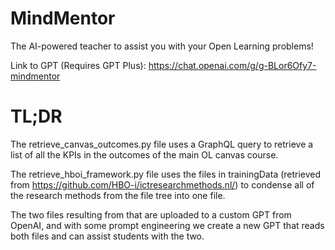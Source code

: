 # MindMentor

The AI-powered teacher to assist you with your Open Learning problems!

Link to GPT (Requires GPT Plus): https://chat.openai.com/g/g-BLor6Ofy7-mindmentor


# TL;DR

The retrieve_canvas_outcomes.py file uses a GraphQL query to retrieve a list of all the KPIs in the outcomes of the main
OL canvas course.

The retrieve_hboi_framework.py file uses the files in trainingData (retrieved from 
https://github.com/HBO-i/ictresearchmethods.nl/) to condense all of the research methods
from the file tree into one file.

The two files resulting from that are uploaded to a custom GPT from OpenAI,
and with some prompt engineering we create a new GPT that reads both files
and can assist students with the two.


